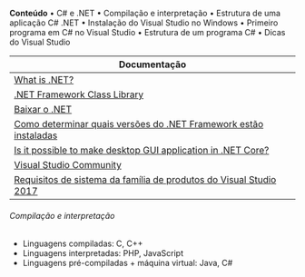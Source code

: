 **Conteúdo**
• C# e .NET
• Compilação e interpretação
• Estrutura de uma aplicação C# .NET
• Instalação do Visual Studio no Windows
• Primeiro programa em C# no Visual Studio
• Estrutura de um programa C#
• Dicas do Visual Studio


| **Documentação**                                                                                                                                                                     |
| ------------------------------------------------------------------------------------------------------------------------------------------------------------------------------------ |
| [What is .NET?](https://www.microsoft.com/net/learn/what-is-dotnet)                                                                                                                  |
| [.NET Framework Class Library](https://learn.microsoft.com/en-us/previous-versions/gg145045(v=vs.110)?redirectedfrom=MSDN)                                                           |
| [Baixar o .NET](https://dotnet.microsoft.com/pt-br/download)                                                                                                                         |
| [Como determinar quais versões do .NET Framework estão instaladas](https://learn.microsoft.com/pt-br/dotnet/framework/migration-guide/how-to-determine-which-versions-are-installed) |
| [Is it possible to make desktop GUI application in .NET Core?](https://stackoverflow.com/questions/39649976/is-it-possible-to-make-desktop-gui-application-in-net-core)              |
| [Visual Studio Community](https://visualstudio.microsoft.com/pt-br/vs/community/)                                                                                                    |
| [Requisitos de sistema da família de produtos do Visual Studio 2017](https://learn.microsoft.com/pt-br/visualstudio/releases/2017/vs2017-system-requirements-vs)                     |


###### Compilação e interpretação
- Linguagens compiladas: C, C++
- Linguagens interpretadas: PHP, JavaScript
- Linguagens pré-compiladas + máquina virtual: Java, C#

